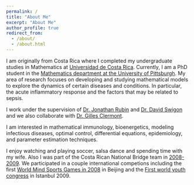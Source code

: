 ```yaml
---
permalink: /
title: "About Me"
excerpt: "About Me"
author_profile: true
redirect_from: 
  - /about/
  - /about.html
---
```


I am originally from Costa Rica where I completed my undergraduate studies in Mathematics at [Universidad de Costa Rica](https://www.ucr.ac.cr/). Currently, I am a PhD student in the [Mathematics department at the University of Pittsburgh](https://www.mathematics.pitt.edu/). My area of research focuses on developing and studying mathematical models to explore the dynamics of certain diseases and conditions. In particular, the acute inflammatory response and the factors that may be related to sepsis. 

I work under the supervision of [Dr. Jonathan Rubin](http://www.math.pitt.edu/~rubin/) and [Dr. David Swigon](http://www.math.pitt.edu/~swigon/) and we also collaborate with [Dr. Gilles Clermont](http://www.ccm.pitt.edu/directory/profile/gilles-clermont). 

I am interested in mathematical immunology, bioenergetics, modeling infectious diseases, optimal control, differential equations, epidemiology, and parameter estimation techniques. 

I enjoy watching and playing soccer, salsa dance and spending time with my wife. Also I was part of the Costa Rican National Bridge team in [2008-2009]((http://www.worldbridge.org/person/?qryid=27480)). We participated in a couple international competions including the first
[World Mind Sports Games in 2008](https://en.wikipedia.org/wiki/2008_World_Mind_Sports_Games) in Beijing and the [First world youth congress](http://db.worldbridge.org/Repository/tourn/Istanbul.09/Istanbul.htm) in Istanbul 2009.




